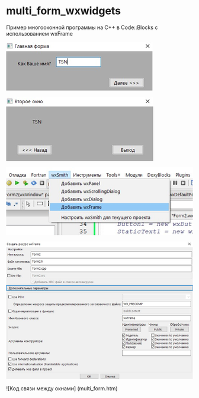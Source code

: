 # multi_form_wxwidgets
Пример многооконной программы на С++ в Code::Blocks с использованием wxFrame

![Screenshot](screenshot1.jpg)

![Screenshot](screenshot2.jpg)

![Screenshot](screenshot3.jpg)

![Screenshot](screenshot4.jpg)

![Код связи между окнами] (multi_form.htm)